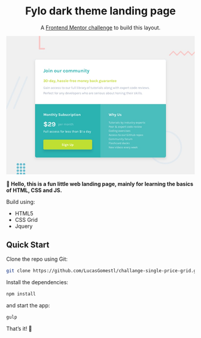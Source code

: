 <h1 align=center>Fylo dark theme landing page</h1>

<p align=center>
A <a href='https://www.frontendmentor.io/challenges/single-price-grid-component-5ce41129d0ff452fec5abbbc'>Frontend Mentor challenge</a> to build this layout.
</p>

![Design preview for the Single Price Grid Component coding challenge](./img/desktop-preview.jpg)

**👋 Hello, this is a fun little web landing page, mainly for learning the
basics of HTML, CSS and JS.**

Build using:

- HTML5
- CSS Grid
- Jquery

## Quick Start

Clone the repo using Git:

```bash
git clone https://github.com/LucasGomestl/challange-single-price-grid.git
```

Install the dependencies:

```bash
npm install
```
and start the app:

```bash
gulp
```

That’s it! 🎉